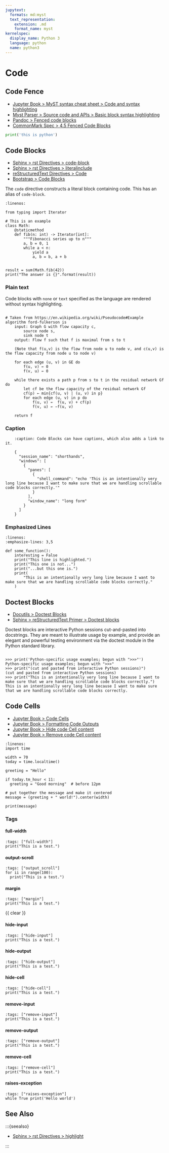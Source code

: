 ```yaml
---
jupytext:
  formats: md:myst
  text_representation:
    extension: .md
    format_name: myst
kernelspec:
  display_name: Python 3
  language: python
  name: python3
---
```

Code
====

Code Fence
----------

* [Jupyter Book > MyST syntax cheat sheet > Code and syntax highlighting](https://jupyterbook.org/en/stable/reference/cheatsheet.html#code-and-syntax-highlighting)
* [Myst Parser > Source code and APIs > Basic block syntax highlighting](https://myst-parser.readthedocs.io/en/latest/syntax/code_and_apis.html#basic-block-syntax-highlighting)
* [Pandoc > Fenced code blocks](https://pandoc.org/MANUAL.html#fenced-code-blocks)
* [CommonMark Spec > 4.5 Fenced Code Blocks](https://spec.commonmark.org/0.30/#fenced-code-blocks)

```python
print('this is python')
```

Code Blocks
-----------

* [Sphinx > rst Directives > code-block](https://www.sphinx-doc.org/en/master/usage/restructuredtext/directives.html#directive-code-block)
* [Sphinx > rst Directives > literalinclude](https://www.sphinx-doc.org/en/master/usage/restructuredtext/directives.html#directive-literalinclude)
* [reStructuredText Directives > Code](https://docutils.sourceforge.io/docs/ref/rst/directives.html#code)
* [Bootstrap > Code Blocks](https://getbootstrap.com/docs/5.0/content/reboot/#code-blocks)

The `code` directive constructs a literal block containing code. This has an
alias of ``code-block``.

```{code-block} python
:linenos:

from typing import Iterator

# This is an example
class Math:
    @staticmethod
    def fib(n: int) -> Iterator[int]:
        """Fibonacci series up to n"""
        a, b = 0, 1
        while a < n:
            yield a
            a, b = b, a + b


result = sum(Math.fib(42))
print("The answer is {}".format(result))
```

### Plain text

Code blocks with `none` or `text` specified as the language are rendered
without syntax highlighting.

```{code-block} none

# Taken from https://en.wikipedia.org/wiki/Pseudocode#Example
algorithm ford-fulkerson is
    input: Graph G with flow capacity c,
        source node s,
        sink node t
    output: Flow f such that f is maximal from s to t

    (Note that f(u,v) is the flow from node u to node v, and c(u,v) is the flow capacity from node u to node v)

    for each edge (u, v) in GE do
        f(u, v) ← 0
        f(v, u) ← 0

    while there exists a path p from s to t in the residual network Gf do
        let cf be the flow capacity of the residual network Gf
        cf(p) ← min{cf(u, v) | (u, v) in p}
        for each edge (u, v) in p do
            f(u, v) ←  f(u, v) + cf(p)
            f(v, u) ← −f(u, v)

    return f
```

### Caption

```{code-block} json
    :caption: Code Blocks can have captions, which also adds a link to it.

    {
      "session_name": "shorthands",
      "windows": [
        {
          "panes": [
            {
              "shell_command": "echo 'This is an intentionally very long line because I want to make sure that we are handling scrollable code blocks correctly.'"
            }
          ],
          "window_name": "long form"
        }
      ]
    }
```


### Emphasized Lines

```{code-block} python
:linenos:
:emphasize-lines: 3,5

def some_function():
    interesting = False
    print("This line is highlighted.")
    print("This one is not...")
    print("...but this one is.")
    print(
        "This is an intentionally very long line because I want to make sure that we are handling scrollable code blocks correctly."
    )
```

Doctest Blocks
--------------

* [Docutils > Doctest Blocks](https://docutils.sourceforge.io/docs/ref/rst/restructuredtext.html#doctest-blocks)
* [Sphinx > reStructuredText Primer > Doctest blocks](https://www.sphinx-doc.org/en/master/usage/restructuredtext/basics.html#doctest-blocks)

Doctest blocks are interactive Python sessions cut-and-pasted into docstrings.
They are meant to illustrate usage by example, and provide an elegant and
powerful testing environment via the doctest module in the Python standard
library.


```{eval-rst}

>>> print('Python-specific usage examples; begun with ">>>"')
Python-specific usage examples; begun with ">>>"
>>> print("(cut and pasted from interactive Python sessions)")
(cut and pasted from interactive Python sessions)
>>> print("This is an intentionally very long line because I want to make sure that we are handling scrollable code blocks correctly.")
This is an intentionally very long line because I want to make sure that we are handling scrollable code blocks correctly.

```

Code Cells
----------

* [Jupyter Book > Code Cells](https://jupyterbook.org/en/stable/file-types/myst-notebooks.html#code-cells)
* [Jupyter Book > Formatting Code Outputs](https://jupyterbook.org/en/stable/content/code-outputs.html)
* [Jupyter Book > Hide code Cell content](https://jupyterbook.org/en/stable/interactive/hiding.html#hide-code-cell-content)
* [Jupyter Book > Remove code Cell content](https://jupyterbook.org/en/stable/interactive/hiding.html#removing-code-cell-content)

```{code-cell} python
:linenos:
import time

width = 70
today = time.localtime()

greeting = "Hello"

if today.tm_hour < 11:
  greeting = "Good morning"  # before 12pm

# put together the message and make it centered
message = (greeting + " world!").center(width)

print(message)
```

### Tags

#### full-width

```{code-cell} python
:tags: ["full-width"]
print("This is a test.")
```

#### output-scroll

```{code-cell} ipython3
:tags: ["output_scroll"]
for ii in range(100):
  print("This is a test.")
```

#### margin

```{code-cell} ipython3
:tags: ["margin"]
print("This is a test.")
```

{{ clear }}

#### hide-input

```{code-cell} ipython3
:tags: ["hide-input"]
print("This is a test.")
```

#### hide-output

```{code-cell} ipython3
:tags: ["hide-output"]
print("This is a test.")
```

#### hide-cell

```{code-cell} ipython3
:tags: ["hide-cell"]
print("This is a test.")
```

#### remove-input

```{code-cell} ipython3
:tags: ["remove-input"]
print("This is a test.")
```

#### remove-output

```{code-cell} ipython3
:tags: ["remove-output"]
print("This is a test.")
```

#### remove-cell

```{code-cell} ipython3
:tags: ["remove-cell"]
print("This is a test.")
```

#### raises-exception

```{code-cell} ipython3
:tags: ["raises-exception"]
while True print('Hello world')
```

See Also
--------

:::{seealso}

* [Sphinx > rst Directives > highlight](https://www.sphinx-doc.org/en/master/usage/restructuredtext/directives.html#directive-highlight)

:::
